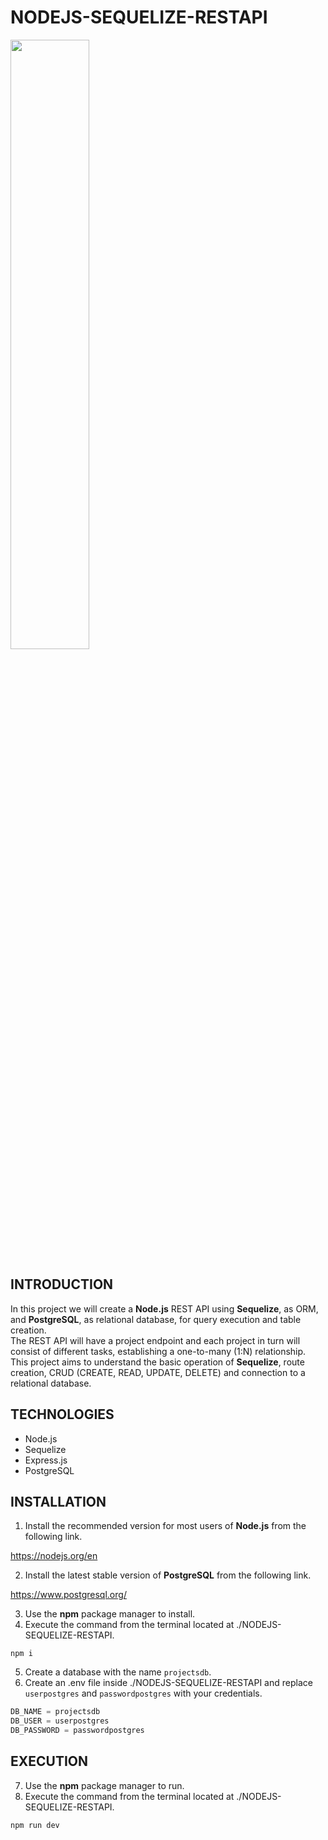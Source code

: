 # NODEJS-SEQUELIZE-RESTAPI

<img width="50%" src="https://i.postimg.cc/C5y1j08k/SEQUELIZE-REST-API.jpg" />

## INTRODUCTION

In this project we will create a **Node.js** REST API using **Sequelize**, as ORM, and **PostgreSQL**, as relational database, for query execution and table creation. <br>
The REST API will have a project endpoint and each project in turn will consist of different tasks, establishing a one-to-many (1:N) relationship. <br>
This project aims to understand the basic operation of **Sequelize**, route creation, CRUD (CREATE, READ, UPDATE, DELETE) and connection to a relational database.

## TECHNOLOGIES

- Node.js
- Sequelize
- Express.js
- PostgreSQL

## INSTALLATION

1. Install the recommended version for most users of **Node.js** from the following link.

https://nodejs.org/en

2. Install the latest stable version of **PostgreSQL** from the following link.

https://www.postgresql.org/

3. Use the **npm** package manager to install.
4. Execute the command from the terminal located at ./NODEJS-SEQUELIZE-RESTAPI.

```shell
npm i
```

5. Create a database with the name `projectsdb`.
6. Create an .env file inside ./NODEJS-SEQUELIZE-RESTAPI and replace `userpostgres` and `passwordpostgres` with your credentials.

```js
DB_NAME = projectsdb
DB_USER = userpostgres
DB_PASSWORD = passwordpostgres
```

## EXECUTION

7. Use the **npm** package manager to run.
8. Execute the command from the terminal located at ./NODEJS-SEQUELIZE-RESTAPI.

```shell
npm run dev
```
